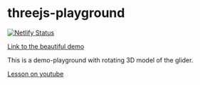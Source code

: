 # threejs-playground
[![Netlify Status](https://api.netlify.com/api/v1/badges/218a1ada-04b5-4b85-b563-c6ba461ccc9a/deploy-status)](https://app.netlify.com/sites/rotating-glider/deploys)

[Link to the beautiful demo](https://rotating-glider.netlify.app)

This is a demo-playground with rotating 3D model of the glider.

[Lesson on youtube](https://www.youtube.com/watch?v=F4q2cqj_Tdc)
